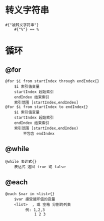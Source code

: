 # 转义字符串
    #{"被转义字符串"}
        #{"%"} == %
# 循环
## @for
    @for $i from startIndex through endIndex{}    
        $i 索引值变量
        startIndex 起始索引
        endIndex 结束索引
        索引范围 [startIndex,endIndex]
    @for $i from startIndex to endIndex{}    
        $i 索引值变量
        startIndex 起始索引
        endIndex 结束索引
        索引范围 [startIndex,endIndex)
            不包含 endIndex
## @while
    @while 表达式{}
        表达式 返回 true 或 false
## @each
    @each $var in <list>{}
        $var 接受循环值的变量
        <list>  , 或 空格 分割的列表
             例: 1,2,3 
                 1 2 3